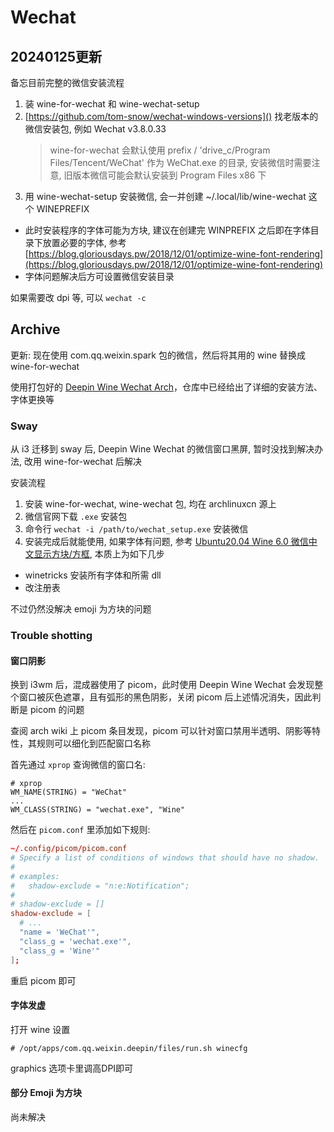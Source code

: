 # Wechat

## 20240125更新

备忘目前完整的微信安装流程
1. 装 wine-for-wechat 和 wine-wechat-setup
2. [https://github.com/tom-snow/wechat-windows-versions]() 找老版本的微信安装包, 例如 Wechat v3.8.0.33
   > wine-for-wechat 会默认使用 prefix / 'drive_c/Program Files/Tencent/WeChat' 作为 WeChat.exe 的目录, 安装微信时需要注意, 旧版本微信可能会默认安装到 Program Files x86 下
3. 用 wine-wechat-setup 安装微信, 会一并创建 ~/.local/lib/wine-wechat 这个 WINEPREFIX
  - 此时安装程序的字体可能为方块, 建议在创建完 WINPREFIX 之后即在字体目录下放置必要的字体, 参考 [https://blog.gloriousdays.pw/2018/12/01/optimize-wine-font-rendering](https://blog.gloriousdays.pw/2018/12/01/optimize-wine-font-rendering)
  - 字体问题解决后方可设置微信安装目录

如果需要改 dpi 等, 可以 `wechat -c`

## Archive
更新: 现在使用 com.qq.weixin.spark 包的微信，然后将其用的 wine 替换成 wine-for-wechat

使用打包好的 [Deepin Wine Wechat Arch](https://github.com/vufa/deepin-wine-wechat-arch)，仓库中已经给出了详细的安装方法、字体更换等

### Sway
从 i3 迁移到 sway 后, Deepin Wine Wechat 的微信窗口黑屏, 暂时没找到解决办法, 改用 wine-for-wechat 后解决

安装流程
1. 安装 wine-for-wechat, wine-wechat 包, 均在 archlinuxcn 源上
2. 微信官网下载 `.exe` 安装包
3. 命令行 `wechat -i /path/to/wechat_setup.exe` 安装微信
4. 安装完成后就能使用, 如果字体有问题, 参考 [Ubuntu20.04 Wine 6.0 微信中文显示方块/方框](https://gist.github.com/qin-yu/bfd799f2380c875045e7c8b918d02f36), 本质上为如下几步
  - winetricks 安装所有字体和所需 dll
  - 改注册表

不过仍然没解决 emoji 为方块的问题

### Trouble shotting
#### 窗口阴影
换到 i3wm 后，混成器使用了 picom，此时使用 Deepin Wine Wechat 会发现整个窗口被灰色遮罩，且有弧形的黑色阴影，关闭 picom 后上述情况消失，因此判断是 picom 的问题

查阅 arch wiki 上 picom 条目发现，picom 可以针对窗口禁用半透明、阴影等特性，其规则可以细化到匹配窗口名称

首先通过 `xprop` 查询微信的窗口名:
```
# xprop
WM_NAME(STRING) = "WeChat"
...
WM_CLASS(STRING) = "wechat.exe", "Wine"
```

然后在 `picom.conf` 里添加如下规则: 
```conf
~/.config/picom/picom.conf
# Specify a list of conditions of windows that should have no shadow.
#
# examples:
#   shadow-exclude = "n:e:Notification";
#
# shadow-exclude = []
shadow-exclude = [
  # ...
  "name = 'WeChat'",
  "class_g = 'wechat.exe'",
  "class_g = 'Wine'"
];
```

重启 picom 即可

#### 字体发虚
打开 wine 设置
```
# /opt/apps/com.qq.weixin.deepin/files/run.sh winecfg
```
graphics 选项卡里调高DPI即可

#### 部分 Emoji 为方块
尚未解决
